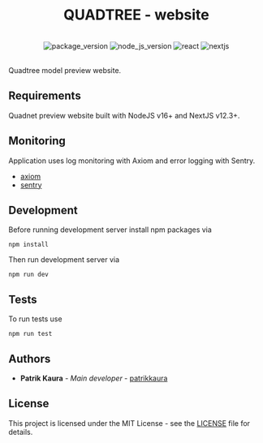 <h1 align='center'> QUADTREE - website</h1>
<br />
<div align="center">
    <img src="https://img.shields.io/badge/Quadtree v1.0.0-green?style=for-the-badge" alt='package_version'/>
    <img src="https://img.shields.io/badge/node.js 16+-6DA55F?style=for-the-badge&logo=node.js&logoColor=white" alt='node_js_version'/>
    <img src="https://img.shields.io/badge/react 18+-%2320232a.svg?style=for-the-badge&logo=react&logoColor=%2361DAFB" alt='react'/>
    <img src="https://img.shields.io/badge/nextjs 12+-black?style=for-the-badge&logo=nextjs" alt='nextjs'/>
</div>
<br />

Quadtree model preview website.

## Requirements

Quadnet preview website built with NodeJS v16+ and NextJS v12.3+.

## Monitoring

Application uses log monitoring with Axiom and error logging with Sentry.

- [axiom](https://cloud.axiom.co/sephyx-personal-b2wr/dashboards/vercel)
- [sentry](https://sentry.io/organizations/sephyx-personal/projects/quadtree/?project=4503983610462208)

## Development

Before running development server install npm packages via

```commandline
npm install
```

Then run development server via

```commandline
npm run dev
```

## Tests

To run tests use

```commandline
npm run test
```

## Authors

* **Patrik Kaura** - *Main developer* - [patrikkaura](https://gitlab.com/PatrikKaura/)

## License

This project is licensed under the MIT License - see the [LICENSE](LICENSE) file for details. 